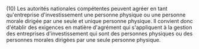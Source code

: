 (10) Les autorités nationales compétentes peuvent agréer en tant qu'entreprise d'investissement une personne physique ou une personne morale dirigée par une seule et unique personne physique. Il convient donc d'établir des exigences en matière d'agrément qui s'appliquent à la gestion des entreprises d'investissement qui sont des personnes physiques ou des personnes morales dirigées par une seule personne physique.